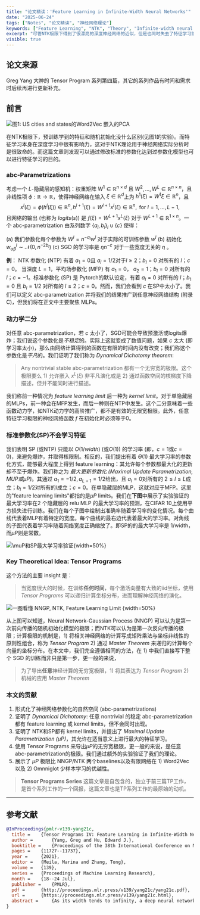 ```yaml
---
title: "论文精读：'Feature Learning in Infinite-Width Neural Networks'"
date: "2025-06-24"
tags: ["Notes", "论文精读", "神经网络理论"]
keywords: ["Feature Learning", "NTK", "Theory", "Infinite-width neural networks"]
excerpt: "尽管NTK极限下得到了很漂亮的深度神经网络的近似，但是也同时失去了特征学习能力。这篇文章发现通过修改标准的参数化方式，就可以使得在无穷宽极限下进行特征学习，并使用 'Tensor Programs' 技术导出了这个极限的显式形式。Feature Learning 对于迁移学习非常重要，可以说，如果学不到特征，那么迁移学习都不存在可行性。"
visible: true
---
```


## 论文来源
Greg Yang 大神的 Tensor Program 系列第四篇，其它的系列作品有时间和需求时后续再进行更新补充。

## 前言
![图1: US cities and states的Word2Vec 嵌入的PCA](https://picgo-1317104440.cos.ap-nanjing.myqcloud.com/202506241301504.png?imageSlim)

在NTK极限下，预训练学到的特征和随机初始化没什么区别(见图1的实验)。而特征学习本身在深度学习中很有影响力，这对于NTK理论用于神经网络实际分析时是很致命的。而这篇文章则发现可以通过修改标准的参数化达到过参数化模型也可以进行特征学习的目的。

### abc-Parametrizations
考虑一个 $L$-隐藏层的感知机：权重矩阵 $W^1\in\mathbb{R}^{n\times d}$ 且 $W^2,\ldots,W^L\in\mathbb{R}^{n\times n}$，且非线性项 $\phi:\mathbb{R}\rightarrow \mathbb{R}$，使得神经网络在输入 $\xi\in\mathbb{R}^d$上为 $h^1(\xi)=W^1\xi\in\mathbb{R}^n$，且
$$
x^l(\xi)=\phi(h^l(\xi))\in\mathbb{R}^n, h^{l+1}(\xi)=W^{l+1}x^l(\xi)\in\mathbb{R}^n,\text{ for } l=1,\ldots,L-1,
$$
且网络的输出 (也称为 $logits(s)$) 是 $f(\xi)=W^{L+1}x^L(\xi)$ 对于 $W^{L+1}\in\mathbb{R}^{1\times n}$。一个 abc-parametrization 由系列数字 $\{a_l,b_l\}_l\cup \{c\}$ 使得：

(a) 我们参数化每个参数为 $W^l=n^{-a_l}w^l$ 对于实际的可训练参数 $w^l$
(b) 初始化 $w_{\alpha\beta}^l\sim\mathcal{N}(0,n^{-2b_l})$ 
(c) SGD 的学习率是 $\eta n^{-c}$ 对于一些宽度无关的 $\eta$ 。

**例**：
NTK 参数化 (NTP) 有着 $a_1=0$且 $a_l=1/2$对于$l\geq 2$；$b_l=0$ 对所有的 $l$；$c=0$。 当深度 $L=1$，平均场参数化 (MFP) 有 $a_1=0$， $a_2=1$；$b_l=0$ 对所有的 $l$；$c=-1$。标准参数化 (SP) 是 Pytorch的默认设定，有着 $a_l=0$ 对所有的 $l$；$b_1=0$ 且 $b_l=1/2$ 对所有的 $l\geq 2$；$c=0$。然而，我们会看到 $c$ 在SP中太小了。我们可以定义 abc-parametrization 并将我们的结果推广到任意神经网络结构 (附录 C)，但我们将在正文中主要聚焦 MLPs。

### 动力学二分
对任意 abc-parametrization，若 $c$ 太小了，SGD可能会导致预激活或logits爆炸；我们说这个参数化是*不稳定*的。实际上这就变成了数值问题，如果 $c$ 太大 (即学习率太小)，那么由网络计算得到的函数在有限的时间内没有改变；我们称这个参数化是*平凡*的。我们证明了我们称为 *Dynamical Dichotomy theorem*:

> Any nontrivial stable abc-parametrization 都有一个无穷宽的极限。这个极限要么 1) 允许嵌入 $x^L(\xi)$ 非平凡演化或是 2) 通过函数空间的核梯度下降描述，但并不能同时进行描述。

我们称前一种情况为 *feature learning limit* 后一种为 *kernel limit*。对于单隐藏层的MLPs，前一种会在MFP发生，而后一种则在NTP中发生。这个二分意味着一些函数动力学，如NTK动力学的高阶推广，都不是有效的无限宽极限。此外，任意特征学习极限的神经网络函数 $f$ 在初始化时必须等于$0$。

### 标准参数化(SP)不会学习特征
我们表明 SP (或NTP) 只能以 $O(1/width)$ (或$O(1)$) 的学习率 (即，$c=1$或$c=0$)，来避免爆炸，并取得核限制。相反的，我们提出有着 $\Theta(1)$ 最大学习率的参数化方式，能够最大程度上得到 feature learning：其允许每个参数都最大化的更新却不至于爆炸。我们称之为 *最大更新参数化 (Maximal Update Parametrization, MUP或$\mu P$)*。其通过 $a_1=-1/2,a_{L+1}=1/2$给出，且 $a_l=0$对所有的 $2\leq l\leq L$成立；$b_l=1/2$对所有的$l$成立；$c=0$。在单隐藏层的MLP，这就对应于MFP。这里的"feature learning limits"都指的是$\mu P$ limits。我们在**下图**中展示了实验验证的最大学习率在2 个隐藏层的 relu MLP 的最大学习率的预测，在CIFAR 10上使用平方损失进行训练。我们在每个子图中绘制出准确率随着学习率的变化情况。每个曲线代表着MLP有着特定的宽度。每个曲线的最右边代表着最大的学习率。对角线的子图代表着学习率随着网络宽度正确缩放了。即SP的的最大学习率是 1/width，而$\mu P$则是常数。

![$\mu$P和SP最大学习率验证{width=50%}](https://picgo-1317104440.cos.ap-nanjing.myqcloud.com/202506241535691.png?imageSlim)

### Key Theoretical Idea: Tensor Programs
这个方法的主要 insight 是：
> 当宽度很大的时候，在训练**任何时间**，每个激活向量有大致的iid坐标，使用 *Tensor Programs* 可以递归计算坐标分布，进而理解神经网络的演化。

![一图看懂 NNGP, NTK, Feature Learning Limit {width=50%}](https://picgo-1317104440.cos.ap-nanjing.myqcloud.com/202506241646056.png?imageSlim)

从上图可以知道，Neural Network-Gaussian Process (NNGP) 可以认为是第一次前向传播的随机初始化模型的极限；而NTK可以认为是第一次反向传播的极限；计算极限的机制是，1) 将相关神经网络的计算写成矩阵乘法与坐标非线性的原则性组合，称为 *Tensor Program* 2) 通过 *Master Theorem* 来递归的计算每个向量的坐标分布。在本文中，我们完全遵循相同的方法，在 1) 中我们直接写下整个 SGD 的训练而非只是第一步，更一般的来说，

> 为了导出**任意**神经计算的无穷宽极限，1) 将其表达为 *Tensor Program* 2) 机械的应用 *Master Theorem*

### 本文的贡献
1. 形式化了神经网络参数化的自然空间 (abc-parametrizations)
2. 证明了 *Dynamical Dichotomy*: 任意 nontrivial 的稳定 abc-parametrization 都有 feature learning 或 kernel limits，但不会同时出现。
3. 证明了 NTK和SP都有 kernel limits，并提出了 *Maximal Update Parametrization ($\mu P$)*，其允许在适当意义上进行最大的特征学习。
4. 使用 Tensor Programs 来导出$\mu P$的无穷宽极限，更一般的来说，是任意 abc-parametrization的极限。我们通过额外的实验验证了我们的理论。
5. 展示了 $\mu P$ 极限比 NNGP/NTK 两个baselines以及有限网络在 1) Word2Vec 以及 2) Omnniglot 少样本学习的优越性。

> **Tensor Programs Series**
> 这篇文章是自包含的，独立于前三篇TP工作，是首个系列工作的一个回报，这篇文章也是TP系列工作的最原始的动机。
















---
## 参考文献
```bib
@InProceedings{pmlr-v139-yang21c,
  title = 	 {Tensor Programs IV: Feature Learning in Infinite-Width Neural Networks},
  author =       {Yang, Greg and Hu, Edward J.},
  booktitle = 	 {Proceedings of the 38th International Conference on Machine Learning},
  pages = 	 {11727--11737},
  year = 	 {2021},
  editor = 	 {Meila, Marina and Zhang, Tong},
  volume = 	 {139},
  series = 	 {Proceedings of Machine Learning Research},
  month = 	 {18--24 Jul},
  publisher =    {PMLR},
  pdf = 	 {http://proceedings.mlr.press/v139/yang21c/yang21c.pdf},
  url = 	 {https://proceedings.mlr.press/v139/yang21c.html},
  abstract = 	 {As its width tends to infinity, a deep neural network's behavior under gradient descent can become simplified and predictable (e.g. given by the Neural Tangent Kernel (NTK)), if it is parametrized appropriately (e.g. the NTK parametrization). However, we show that the standard and NTK parametrizations of a neural network do not admit infinite-width limits that can *learn* features, which is crucial for pretraining and transfer learning such as with BERT. We propose simple modifications to the standard parametrization to allow for feature learning in the limit. Using the *Tensor Programs* technique, we derive explicit formulas for such limits. On Word2Vec and few-shot learning on Omniglot via MAML, two canonical tasks that rely crucially on feature learning, we compute these limits exactly. We find that they outperform both NTK baselines and finite-width networks, with the latter approaching the infinite-width feature learning performance as width increases.}
}
```

